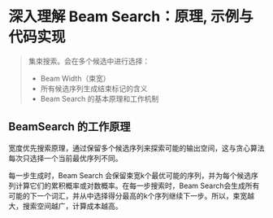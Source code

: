 # 深入理解 Beam Search：原理, 示例与代码实现

> 集束搜索。会在多个候选中进行选择：
>
> - Beam Width（束宽）
> - 所有候选序列生成结束标记的含义
> - Beam Search 的基本原理和工作机制

## BeamSearch 的工作原理

宽度优先搜索原理，通过保留多个候选序列来探索可能的输出空间，这与贪心算法每次只选择一个当前最优序列不同。

每一步生成时，Beam Search 会保留束宽k个最优可能的序列，并为每个候选序列计算它们的累积概率或对数概率。在每一步搜索时，Beam Search会生成所有可能的下一个词汇，并从中选择得分最高的k个序列继续下一步。所以，束宽越大，搜索空间越广，计算成本越高。

